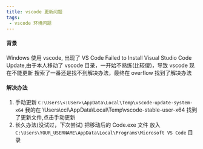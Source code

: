 ```yaml
---
title: vscode 更新问题
tags:
 - vscode 环境问题
---
```

#### 背景
Windows 使用 vscode, 出现了 VS Code Failed to Install Visual Studio Code Update,由于本人移动了 vscode 目录，一开始不熟练(比较傻)，导致 vscode 现在不能更新
搜索了一番还是找不到解决办法，最终在 overflow 找到了解决办法
#### 解决办法
1. 手动更新
`C:\Users\<:User>\AppData\Local\Temp\vscode-update-system-x64`
我的在 \Users\ccl\AppData\Local\Temp\vscode-stable-user-x64  找到了更新文件,点击手动更新
2. 长久办法(没试过，下次尝试)
把移动后的 Code.exe 文件 放入 `C:\Users\YOUR_USERNAME\AppData\Local\Programs\Microsoft VS Code`  目录
